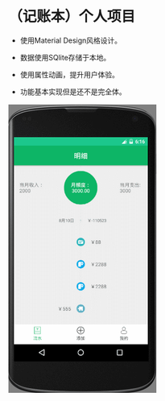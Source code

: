 # （记账本）个人项目

* 使用Material Design风格设计。

* 数据使用SQlite存储于本地。

* 使用属性动画，提升用户体验。

* 功能基本实现但是还不是完全体。

![效果图](https://github.com/BigggFish/LittleY/blob/master/GIF.gif)
